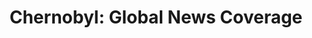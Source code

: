 ---
title:  "Chernobyl: Global News Coverage"
category: ['media']
classes: ['embed','iframe','arcgis']
excerpt: "This project explores the scope of knowledge available about the Chernobyl disaster in the week following the explosion, looking specifically at the types of knowledge shared with people based on their proximity to the nuclear reactor site."
description: "The goal of my installation project was to explore the scope of knowledge available about the Chernobyl disaster in the week following the explosion, looking specifically at the types of knowledge shared with people based on their proximity to the nuclear reactor site. My goal is to bring to light the disparities in reliable and critically important public health information available between the people who needed it most and the rest of the Western world. The Chernobyl disaster showcases the importance of public access to critical information and the consequences of the lack thereof."
header: 
    # overlay_image: assets/images/khorosh.jpg
    teaser: assets/images/khorosh.jpg
contributors:
    - name: Nicole Khorosh
      bio: "'20 is from Brooklyn, NY."
embed:
    type: arcgis
    id: 0TGX0H
    url: https://arcg.is/0TGX0H
course: 'RUSS043 Chernobyl: Nuclear Naratives and the Environment, Swarthmore College, Spring 2020'
---